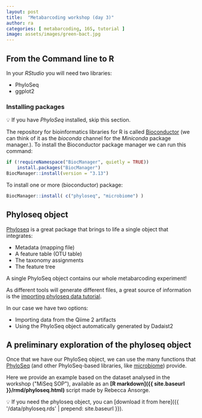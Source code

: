 ```yaml
---
layout: post
title:  "Metabarcoding workshop (day 3)"
author: ra
categories: [ metabarcoding, 16S, tutorial ]
image: assets/images/green-bact.jpg
---
```


## From the Command line to R

In your _RStudio_ you will need two libraries:

* PhyloSeq
* ggplot2

### Installing packages

:bulb: If you  have _PhyloSeq_ installed, skip this section.

The repository for bioinformatics libraries for R is called 
[Bioconductor](https://bioconductor.org/install/) 
(we can think of it as the _bioconda_ channel for the _Miniconda_ package manager.). 
To install the Bioconductor package manager we can run this command:
```r
if (!requireNamespace("BiocManager", quietly = TRUE))
    install.packages("BiocManager")
BiocManager::install(version = "3.13")
```

To install one or more (bioconductor) package:
```r
BiocManager::install( c("phyloseq", "microbiome") )
```

## Phyloseq object

[Phyloseq](https://joey711.github.io/phyloseq/) is a great package that brings to life a single object that integrates:
* Metadata (mapping file)
* A feature table (OTU table)
* The taxonomy assignments
* The feature tree

A single PhyloSeq object contains our whole metabarcoding experiment!

As different tools will generate different files, a great source of information is
the [importing phyloseq data tutorial](https://joey711.github.io/phyloseq/import-data.html).

In our case we have two options:
* Importing data from the Qiime 2 artifacts
* Using the PhyloSeq object automatically generated by Dadaist2

## A preliminary exploration of the phyloseq object

Once that we have our PhyloSeq object, we can use the many functions that [PhyloSeq](https://joey711.github.io/phyloseq/) 
(and other PhyloSeq-based libraries, like [microbiome](https://microbiome.github.io/tutorials/)) provide.

Here we provide an example based on the dataset analysed in the workshop ("MiSeq SOP"), available 
 as an **[R markdown]({{ site.baseurl }}/rmd/phyloseq.html)** script made by Rebecca Ansorge.

:bulb: If you need the phyloseq object, you can [download it from here]({{ '/data/phyloseq.rds' | prepend: site.baseurl }}).